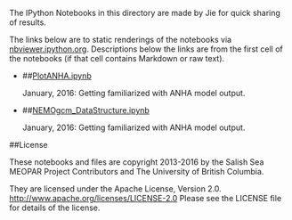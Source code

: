 The IPython Notebooks in this directory are made by Jie for
quick sharing of results.

The links below are to static renderings of the notebooks via
[nbviewer.ipython.org](http://nbviewer.ipython.org/).
Descriptions below the links are from the first cell of the notebooks
(if that cell contains Markdown or raw text).

* ##[PlotANHA.ipynb](http://nbviewer.ipython.org/urls/bitbucket.org/canyonsubc/mackenzie_canyon/raw/tip/analysis/PlotANHA.ipynb)  
    
    January, 2016: Getting familiarized with ANHA model output.  

* ##[NEMOgcm_DataStructure.ipynb](http://nbviewer.ipython.org/urls/bitbucket.org/canyonsubc/mackenzie_canyon/raw/tip/analysis/NEMOgcm_DataStructure.ipynb)  
    
    January, 2016: Getting familiarized with ANHA model output.  


##License

These notebooks and files are copyright 2013-2016
by the Salish Sea MEOPAR Project Contributors
and The University of British Columbia.

They are licensed under the Apache License, Version 2.0.
http://www.apache.org/licenses/LICENSE-2.0
Please see the LICENSE file for details of the license.

